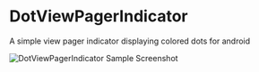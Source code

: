 # DotViewPagerIndicator
A simple view pager indicator displaying colored dots for android

![DotViewPagerIndicator Sample Screenshot][1]

[1]: https://raw.github.com/jpenglert/DotViewPagerIndicator/tree/master/example/screenshot.png
